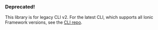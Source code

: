 ### Deprecated!

This library is for legacy CLI v2. For the latest CLI, which supports all Ionic Framework versions, see the [CLI repo](https://github.com/ionic-team/ionic-cli).
